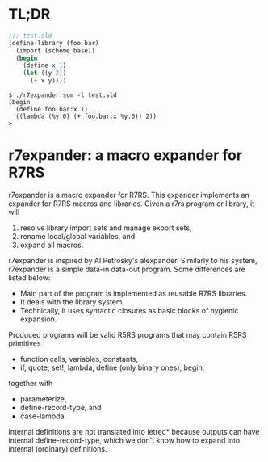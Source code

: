 # TL;DR

```scheme
;;; test.sld
(define-library (foo bar)
  (import (scheme base))
  (begin
    (define x 1)
    (let ((y 2))
      (+ x y))))
```

```shell
$ ./r7expander.scm -l test.sld
(begin
  (define foo.bar:x 1)
  ((lambda (%y.0) (+ foo.bar:x %y.0)) 2))
>
```

# r7expander: a macro expander for R7RS

r7expander is a macro expander for R7RS.
This expander implements an expander for R7RS macros and libraries.
Given a r7rs program or library, it will

1. resolve library import sets and manage export sets,
2. rename local/global variables, and
3. expand all macros.

r7expander is inspired by Al Petrosky's alexpander.
Similarly to his system, r7expander is a simple data-in data-out program.
Some differences are listed below:

- Main part of the program is implemented as reusable R7RS libraries.
- It deals with the library system.
- Technically, it uses syntactic closures as basic blocks of hygienic expansion.

Produced programs will be valid R5RS programs that may contain R5RS primitives

- function calls, variables, constants,
- if, quote, set!, lambda, define (only binary ones), begin,

together with

- parameterize,
- define-record-type, and
- case-lambda.

Internal definitions are not translated into letrec* because outputs can have internal define-record-type, which we don't know how to expand into internal (ordinary) definitions.

